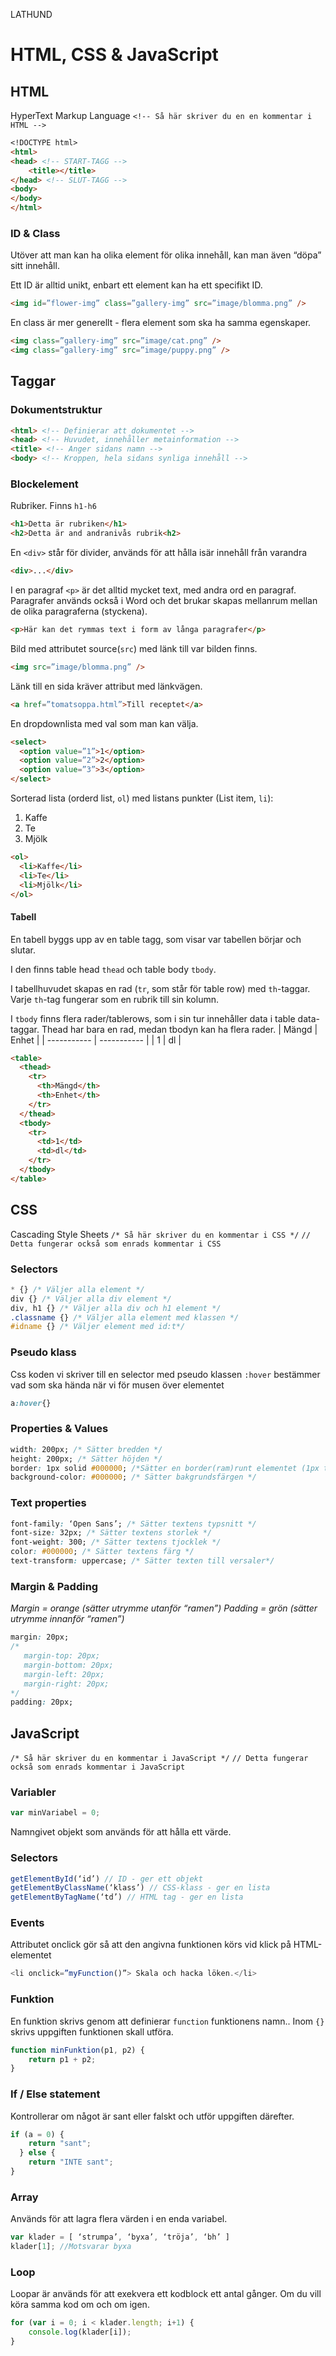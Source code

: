LATHUND
# HTML, CSS & JavaScript

## HTML 
HyperText Markup Language
``<!-- Så här skriver du en en kommentar i HTML -->``

```markdown
<!DOCTYPE html>
<html>
<head> <!-- START-TAGG -->
	<title></title>
</head> <!-- SLUT-TAGG -->
<body>
</body>
</html>
```
### ID & Class
Utöver att man kan ha olika element för olika innehåll, kan man även “döpa” sitt innehåll.

Ett ID är alltid unikt, enbart ett element kan ha ett specifikt ID.
```html
<img id=”flower-img” class=”gallery-img” src=”image/blomma.png” />
```

En class är mer generellt - flera element som ska ha samma egenskaper. 

```html
<img class=”gallery-img” src=”image/cat.png” />
<img class=”gallery-img” src=”image/puppy.png” />
```
## Taggar
### Dokumentstruktur

```html 
<html> <!-- Definierar att dokumentet -->
<head> <!-- Huvudet, innehåller metainformation -->
<title> <!-- Anger sidans namn -->
<body> <!-- Kroppen, hela sidans synliga innehåll -->
```

### Blockelement
Rubriker. Finns `h1-h6`
```html
<h1>Detta är rubriken</h1>
<h2>Detta är and andranivås rubrik<h2>
```
En `<div>`  står för divider, används för att hålla isär innehåll från varandra
```html
<div>...</div>
```

I en paragraf `<p>` är det alltid mycket text, med andra ord en paragraf. Paragrafer används också i Word och det brukar skapas mellanrum mellan de olika paragraferna (styckena).
```html
<p>Här kan det rymmas text i form av långa paragrafer</p>
```

Bild med attributet source(`src`) med länk till var bilden finns.
```html
<img src=”image/blomma.png” />
```
Länk till en sida kräver attribut med länkvägen. 
```html
<a href=”tomatsoppa.html”>Till receptet</a>
```
En dropdownlista med val som man kan välja. 
```html
<select>
  <option value=”1”>1</option>
  <option value=”2”>2</option>
  <option value=”3”>3</option>
</select>
```
Sorterad lista (orderd list, `ol`) med listans punkter (List item, `li`):
1. Kaffe
2. Te
3. Mjölk

```html
<ol>
  <li>Kaffe</li>
  <li>Te</li>
  <li>Mjölk</li>
</ol>
```

#### Tabell
En tabell byggs upp av en table tagg, som visar var tabellen börjar och slutar. 

I den finns table head `thead` och table body `tbody`. 

I tabellhuvudet skapas en rad (`tr`, som står för table row) med `th`-taggar. Varje `th`-tag fungerar som en rubrik till sin kolumn. 

I `tbody` finns flera rader/tablerows, som i sin tur innehåller data i table data-taggar. 
Thead har bara en rad, medan tbodyn kan ha flera rader.
| Mängd | Enhet |
| ----------- | ----------- |
| 1 | dl |

```html
<table>
  <thead>
    <tr>
      <th>Mängd</th>
      <th>Enhet</th> 
    </tr>
  </thead>
  <tbody>
    <tr>
      <td>1</td>
      <td>dl</td> 
    </tr>
  </tbody>
</table>
```

## CSS
Cascading Style Sheets
`/* Så här skriver du en kommentar i CSS */`
`// Detta fungerar också som enrads kommentar i CSS`

### Selectors
```css
* {} /* Väljer alla element */
div {} /* Väljer alla div element */
div, h1 {} /* Väljer alla div och h1 element */
.classname {} /* Väljer alla element med klassen */
#idname {} /* Väljer element med id:t*/
```


### Pseudo klass
Css koden vi skriver till en selector med pseudo klassen `:hover` bestämmer vad som ska hända när vi för musen över elementet
```css
a:hover{}
```

### Properties & Values
```css
width: 200px; /* Sätter bredden */
height: 200px; /* Sätter höjden */
border: 1px solid #000000; /*Sätter en border(ram)runt elementet (1px tjock, heldragen linje, färgen svart) */
background-color: #000000; /* Sätter bakgrundsfärgen */
```

### Text properties 
```css
font-family: ‘Open Sans’; /* Sätter textens typsnitt */
font-size: 32px; /* Sätter textens storlek */
font-weight: 300; /* Sätter textens tjocklek */
color: #000000; /* Sätter textens färg */
text-transform: uppercase; /* Sätter texten till versaler*/
```

### Margin & Padding
_Margin = orange (sätter utrymme utanför “ramen”)_
_Padding = grön (sätter utrymme innanför “ramen”)_
```css
margin: 20px;
/* 
   margin-top: 20px;
   margin-bottom: 20px;
   margin-left: 20px;
   margin-right: 20px; 
*/
padding: 20px;
```

## JavaScript
`/* Så här skriver du en kommentar i JavaScript */`
`// Detta fungerar också som enrads kommentar i JavaScript`

### Variabler
```js
var minVariabel = 0;
```
Namngivet objekt som används för att hålla ett värde.


### Selectors
```js
getElementById(‘id’) // ID - ger ett objekt
getElementByClassName(‘klass’) // CSS-klass - ger en lista
getElementByTagName(‘td’) // HTML tag - ger en lista
```


### Events
Attributet onclick gör så att den angivna funktionen körs  vid klick på HTML-elementet
```js
<li onclick=”myFunction()”> Skala och hacka löken.</li>
```

### Funktion
En funktion skrivs genom att definierar `function` funktionens namn.. 
Inom `{}` skrivs uppgiften funktionen skall utföra.

```js
function minFunktion(p1, p2) {
    return p1 + p2;
}
```

### If / Else statement
Kontrollerar om något är sant eller falskt och utför uppgiften därefter.
```js
if (a = 0) {
    return "sant";
  } else {
    return "INTE sant";
}
```

### Array
Används för att lagra flera värden i en enda variabel.
```js
var klader = [ ‘strumpa’, ‘byxa’, ‘tröja’, ‘bh’ ]
klader[1]; //Motsvarar byxa
```

### Loop
Loopar är används för att exekvera ett kodblock ett antal gånger.
Om du vill köra samma kod om och om igen.
```js
for (var i = 0; i < klader.length; i+1) {
	console.log(klader[i]);
}
```
